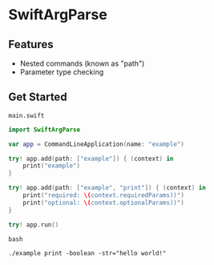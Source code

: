# SwiftArgParse

## Features

- Nested commands (known as "path")
- Parameter type checking

## Get Started

`main.swift`
````swift
import SwiftArgParse

var app = CommandLineApplication(name: "example")

try! app.add(path: ["example"]) { (context) in
    print("example")
}

try! app.add(path: ["example", "print"]) { (context) in
    print("required: \(context.requiredParams))")
    print("optional: \(context.optionalParams))")
}

try! app.run()
````

`bash`
````
./example print -boolean -str="hello world!"
````
